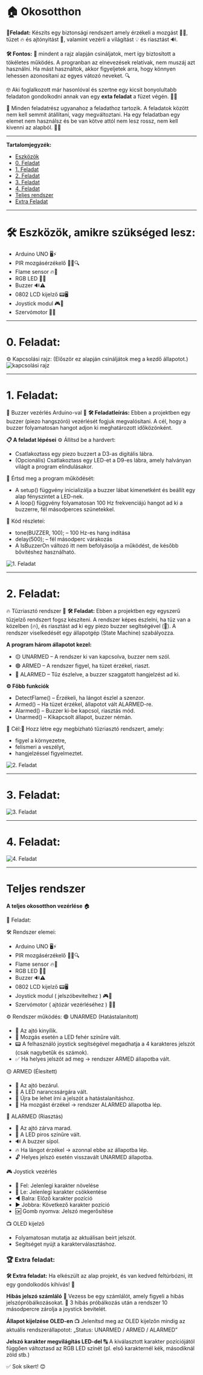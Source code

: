 # 🏠 Okosotthon

**🎯Feladat:** Készíts egy biztonsági rendszert amely érzékeli a mozgást 🏃‍♂️, tüzet 🔥 és ajtónyitást 🚪, valamint vezérli a világítást 💡 és riasztást 🔊.

**🛠️ Fontos:** 📝 mindent a rajz alapján csináljatok, mert így biztosított a tökéletes működés. A progranban az elnevezések relatívak, nem muszáj azt használni. Ha mást használtok, akkor figyeljetek arra, hogy könnyen lehessen azonosítani az egyes vátozó neveket. 🔍

🤓 Aki foglalkozott már hasonlóval és szertne egy kicsit bonyolultabb feladaton gondolkodni annak van egy **exta feladat** a füzet végén. 📖💡

🔗 Minden feladatrész ugyanahoz a feladathoz tartozik. A feladatok között nem kell semmit átállítani, vagy megváltoztani. Ha egy feladatban egy elemet nem használsz és be van kötve attól nem lesz rossz, nem kell kivenni az alapból. 🔄✅

---
**Tartalomjegyzék:**
-   [Eszközök](#️-eszközök-amikre-szükséged-lesz)
-   [0. Feladat](#0-feladat)
-   [1. Feladat](#1-feladat)
-   [2. Feladat](#2-feladat) 
-   [3. Feladat](#3-feladat)
-   [4. Feladat](#4-feladat)
-   [Teljes rendszer](#a-teljes-rendszer-működtetése)
-   [Extra Feladat](#extra-feladat)

---

# 🛠️ Eszközök, amikre szükséged lesz:
- Arduino UNO 🖥️⚡
- PIR mozgásérzékelő 🏃‍♂️🔍
- Flame sensor 🔥🛑
- RGB LED 🌈💡
- Buzzer 🔊⚠️
- 0802 LCD kijelző 📟🖥️
- Joystick modul 🎮🔢
- Szervómotor 🔐🚪

---

# 0. Feladat:
⚙️ Kapcsolási rajz: (Először ez alapján csináljátok meg a kezdő állapotot.) 
![kapcsolási rajz](bekotes.png)

---

# 1. Feladat:
🔔 Buzzer vezérlés Arduino-val 🎵
**🛠️ Feladatleírás:** Ebben a projektben egy buzzer (piezo hangszóró) vezérlését fogjuk megvalósítani. A cél, hogy a buzzer folyamatosan hangot adjon ki meghatározott időközönként.

**📋 A feladat lépései**
⚙️ Állítsd be a hardvert:
- Csatlakoztass egy piezo buzzert a D3-as digitális lábra.
- (Opcionális) Csatlakoztass egy LED-et a D9-es lábra, amely halványan világít a program elindulásakor.

🧠 Értsd meg a program működését:
- A setup() függvény inicializálja a buzzer lábat kimenetként és beállít egy alap fényszintet a LED-nek.
- A loop() függvény folyamatosan 100 Hz frekvenciájú hangot ad ki a buzzerre, fél másodperces szünetekkel.

🔄 Kód részletei:
- tone(BUZZER, 100); – 100 Hz-es hang indítása
- delay(500); – fél másodperc várakozás
- A IsBuzzerOn változó itt nem befolyásolja a működést, de később bővítéshez használható.

![1. Feladat](1.png)

---

# 2. Feladat:
🔥 Tűzriasztó rendszer 🚨
**🛠️ Feladat:** Ebben a projektben egy egyszerű tűzjelző rendszert fogsz készíteni. A rendszer képes észlelni, ha tűz van a közelben (🔥), és riasztást ad ki egy piezo buzzer segítségével (🔔). A rendszer viselkedését egy állapotgép (State Machine) szabályozza.

**A program három állapotot kezel:**
- 🟡 UNARMED – A rendszer ki van kapcsolva, buzzer nem szól.
- 🟢 ARMED – A rendszer figyel, ha tüzet érzékel, riaszt.
- 🔴 ALARMED – Tűz észlelve, a buzzer szaggatott hangjelzést ad ki.

**⚙️ Főbb funkciók**
- DetectFlame() – Érzékeli, ha lángot észlel a szenzor.
- Armed() – Ha tüzet érzékel, állapotot vált ALARMED-re.
- Alarmed() – Buzzer ki-be kapcsol, riasztás mód.
- Unarmed() – Kikapcsolt állapot, buzzer némán.

🎯 Cél:🔧 Hozz létre egy megbízható tűzriasztó rendszert, amely:
- figyel a környezetre,
- felismeri a veszélyt,
- hangjelzéssel figyelmeztet.

![2. Feladat](2.png)

---

# 3. Feladat:


![3. Feladat](3.png)

---

# 4. Feladat:


![4. Feladat](4.png)

---

# Teljes rendszer
**A teljes okosotthon vezérlése** 🏠

🎯 Feladat: 

🛠️ Rendszer elemei:
- Arduino UNO 🖥️⚡
- PIR mozgásérzékelő 🏃‍♂️🔍
- Flame sensor 🔥🛑
- RGB LED 🌈💡
- Buzzer 🔊⚠️
- 0802 LCD kijelző 📟🖥️
- Joystick modul ( jelszóbevitelhez ) 🎮🔢
- Szervómotor ( ajtózár vezérléséhez ) 🔐🚪

⚙️ Rendszer működés:
🟢 UNARMED (Hatástalanított)
- 🚪 Az ajtó kinyílik.
- 👀 Mozgás esetén a LED fehér színűre vált.
- 📟 A felhasználó joystick segítségével megadhatja a 4 karakteres jelszót (csak nagybetűk és számok).
- ✅ Ha helyes jelszót ad meg → rendszer ARMED állapotba vált.

🟡 ARMED (Élesített)
- 🚪 Az ajtó bezárul.
- 🔶 A LED narancssárgára vált.
- 🔐 Újra be lehet írni a jelszót a hatástalanításhoz.
- 🚨 Ha mozgást érzékel → rendszer ALARMED állapotba lép.

🔴 ALARMED (Riasztás)
- 🚪 Az ajtó zárva marad.
- 🔴 A LED piros színűre vált.
- 🔊 A buzzer sípol.
- 🔥 Ha lángot érzékel → azonnal ebbe az állapotba lép.
- 🔓 Helyes jelszó esetén visszavált UNARMED állapotba.

🎮 Joystick vezérlés
- 🔼 Fel: Jelenlegi karakter növelése
- 🔽 Le: Jelenlegi karakter csökkentése
- ◀️ Balra: Előző karakter pozíció
- ▶️ Jobbra: Következő karakter pozíció
- 🆗 Gomb nyomva: Jelszó megerősítése

📺 OLED kijelző
- Folyamatosan mutatja az aktuálisan beírt jelszót.
- Segítséget nyújt a karakterválasztáshoz.


### **🏆 Extra feladat:**  
**🛠️ Extra feladat:** Ha elkészült az alap projekt, és van kedved feltúrbózni, itt egy gondolkodós kihívás! 🤔

**Hibás jelszó számláló**
🔁 Vezess be egy számlálót, amely figyeli a hibás jelszópróbálkozásokat.
🔐 3 hibás próbálkozás után a rendszer 10 másodpercre zárolja a joystick bevitelét.

**Állapot kijelzése OLED-en**
📺 Jelenítsd meg az OLED kijelzőn mindig az aktuális rendszerállapotot:
„Status: UNARMED / ARMED / ALARMED”

**Jelszó karakter megvilágítás LED-del**
🔠 A kiválasztott karakter pozíciójától függően változtasd az RGB LED színét (pl. első karakternél kék, másodiknál zöld stb.)

✅ Sok sikert! 😊